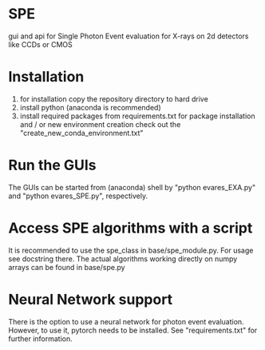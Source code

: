 # SPE
gui and api for Single Photon Event evaluation for X-rays on 2d detectors like CCDs or CMOS

# Installation
1. for installation copy the repository directory to hard drive
2. install python (anaconda is recommended)
3. install required packages from requirements.txt
for package installation and / or new environment creation check out the "create_new_conda_environment.txt"

# Run the GUIs
The GUIs can be started from (anaconda) shell by "python evares_EXA.py" and "python evares_SPE.py", respectively.

# Access SPE algorithms with a script
It is recommended to use the spe_class in base/spe_module.py. For usage see docstring there. The actual
algorithms working directly on numpy arrays can be found in base/spe.py

# Neural Network support
There is the option to use a neural network for photon event evaluation. However, to use it, pytorch needs to be installed.
See "requirements.txt" for further information.